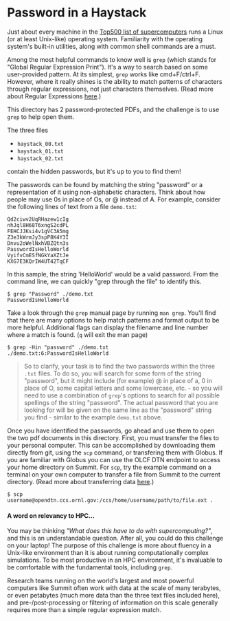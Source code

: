 # Password in a Haystack

Just about every machine in the [Top500 list of supercomputers](https://www.top500.org/lists/top500/list/2020/06/) runs a Linux (or at least Unix-like) operating system. Familiarity with the operating system's built-in utilities, along with common shell commands are a must.

Among the most helpful commands to know well is `grep` (which stands for "Global Regular Expression Print"). It's a way to search based on some user-provided pattern. At its simplest, `grep` works like cmd+F/ctrl+F. However, where it really shines is the ability to match patterns of characters through regular expressions, not just characters themselves. (Read more about Regular Expressions [here](https://en.wikipedia.org/wiki/Regular_expression).)

This directory has 2 password-protected PDFs, and the challenge is to use `grep` to help open them.

The three files

- `haystack_00.txt`
- `haystack_01.txt`
- `haystack_02.txt`

contain the hidden passwords, but it's up to you to find them! 

The passwords can be found by matching the string "password" or a representation of it using non-alphabetic characters. Think about how people may use 0s in place of Os, or @ instead of A. For example, consider the following lines of text from a file `demo.txt`:

```
Qd2ciwv2UqRHazew1cIg
nhJql8H68T6xngS2cdPL
FEHCJJKsi4v1gVC3A5mg
Z3e3kWrmJy3spP8K4Y3I
Dnvu2oWelNxhVBZQtn3s
PasswordIsHelloWorld
VyifvCmESfNGkYaXZtJe
KXG7E3KQrIW4UT42TqCF
```

In this sample, the string 'HelloWorld' would be a valid password. From the command line, we can quickly "grep through the file" to identify this.

```
$ grep "Password" ./demo.txt
PasswordIsHelloWorld
```

Take a look through the `grep` manual page by running `man grep`. You'll find that there are many options to help match patterns and format output to be more helpful. Additional flags can display the filename and line number where a match is found. (`q` will exit the man page) 

```
$ grep -Hin "password" ./demo.txt
./demo.txt:6:PasswordIsHelloWorld
```

> So to clarify, your task is to find the two passwords within the three `.txt` files. To do so, you will search for some form of the string "password", but it might include (for example) @ in place of a, 0 in place of O, some capital letters and some lowercase, etc. - so you will need to use a combination of `grep`'s options to search for all possible spellings of the string "password". The actual password that you are looking for will be given on the same line as the "password" string you find - similar to the example `demo.txt` above.

Once you have identified the passwords, go ahead and use them to open the two pdf
documents in this directory. First, you must transfer the files to your personal computer.
This can be accomplished by downloading them directly from git, using the `scp` command,
or transfering them with Globus. If you are familiar with Globus you can use the OLCF DTN endpoint to access your home directory on Summit. For `scp`, try the example command on a terminal on your own computer to transfer a file from Summit to the current directory. (Read more about transferring data [here](https://docs.olcf.ornl.gov/data/transferring.html).) 

```
$ scp username@opendtn.ccs.ornl.gov:/ccs/home/username/path/to/file.ext .
```

#### A word on relevancy to HPC...

You may be thinking *"What does this have to do with supercomputing?"*, and this is an understandable question. After all, you could do this challenge on your laptop! The purpose of this challenge is more about fluency in a Unix-like environment than it is about running computationally complex simulations. To be most productive in an HPC environment, it's invaluable to be comfortable with the fundamental tools, including `grep`. 

Research teams running on the world's largest and most powerful computers like Summit often work with data at the scale of many terabytes, or even petabytes (much more data than the three text files included here), and pre-/post-processing or filtering of information on this scale generally requires more than a simple regular expression match.
